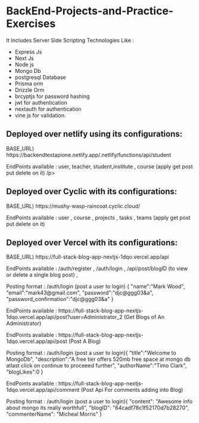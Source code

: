 # BackEnd-Projects-and-Practice-Exercises
It Includes Server Side Scripting Technologies Like : 
- Express Js
- Next Js
- Node js
- Mongo Db
- postgresql Database
- Prisma orm
- Drizzle Orm
- brcyptjs for password hashing
- jwt for authentication
- nextauth for authentication
- vine js for validation.

<h2>Deployed over netlify using its configurations:</h2>
BASE_URL) https://backendtestapione.netlify.app/.netlify/functions/api/student
<p>EndPoints available : user, teacher, student,institute , course (apply get post put delete on it) /p>
  
<h2>Deployed over Cyclic with its configurations:</h2>
BASE_URL) https://mushy-wasp-raincoat.cyclic.cloud/

<p>EndPoints available : user , course , projects , tasks , teams (apply get post put delete on it) </p>

<h2>Deployed over Vercel with its configurations:</h2>
BASE_URL) https://full-stack-blog-app-nextjs-1dqo.vercel.app/api

<p>EndPoints available : /auth/register , /auth/login , /api/post/blogID (to view or delete a single blog post) , </p>

<p>Posting format :  /auth/login (post a user to login) {
  "name":"Mark Wood",
  "email":"mark43@gmail.com",
  "password":"djc@ggg03&a",
  "password_confirmation":"djc@ggg03&a"
} </p>

<p>EndPoints available : https://full-stack-blog-app-nextjs-1dqo.vercel.app/api/post?user=Administrator_2 (Get Blogs of An Administrator)</p>

<p>EndPoints available : https://full-stack-blog-app-nextjs-1dqo.vercel.app/api/post (Post A Blog)</p>


<p>Posting format :  /auth/login (post a user to login){
  "title":"Welcome to MongoDb",
  "description":"A free tier offers 520mb free space at mongo db atlast click on continue to proceeed further",
  "authorName":"Timo Clark",
  "blogLikes":0
} </p>

<p>EndPoints available : https://full-stack-blog-app-nextjs-1dqo.vercel.app/api/comment (Post Api For comments adding into Blog)</p>

<p>Posting format :  /auth/login (post a user to login){
    "content": "Awesome info about mongo its really worthfull",
    "blogID": "64cadf78c1f52170d7b28270",
    "commenterName": "Micheal Morris"
} </p>

